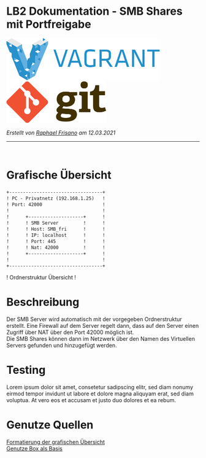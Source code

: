 # LB2 Dokumentation - SMB Shares mit Portfreigabe
<p align="left">
  <img width="400" src="./vagrant.png">
  <img width="260" src="./git.png">
</p>

_Erstellt von [Raphael Frisano](https://github.com/RaphaelFrisano) am 12.03.2021_

---
<br>

# Grafische Übersicht
```
+----------------------------------+
! PC - Privatnetz (192.168.1.25)   !                 
! Port: 42000                      !	
!                                  !	
!      +--------------------+      !
!      ! SMB Server         !      !       
!      ! Host: SMB_fri      !      !
!      ! IP: localhost      !      !
!      ! Port: 445          !      !
!      ! Nat: 42000         !      !
!      +--------------------+      !
!                                  !	
+----------------------------------+
```

! Ordnerstruktur Übersicht !

# Beschreibung
Der SMB Server wird automatisch mit der vorgegeben Ordnerstruktur erstellt. Eine Firewall auf dem Server regelt dann, dass auf den Server einen Zugriff über NAT über den Port 42000 möglich ist.<br>
Die SMB Shares können dann im Netzwerk über den Namen des Virtuellen Servers gefunden und hinzugefügt werden.

# Testing
Lorem ipsum dolor sit amet, consetetur sadipscing elitr, sed diam nonumy eirmod tempor invidunt ut labore et dolore magna aliquyam erat, sed diam voluptua. At vero eos et accusam et justo duo dolores et ea rebum.

# Genutze Quellen
[Formatierung der grafischen Übersicht](https://github.com/mc-b/M300/blob/master/vagrant/fwrp/README.md)<br>
[Genutze Box als Basis](https://app.vagrantup.com/thefuncrew/boxes/ubuntu-18.04)